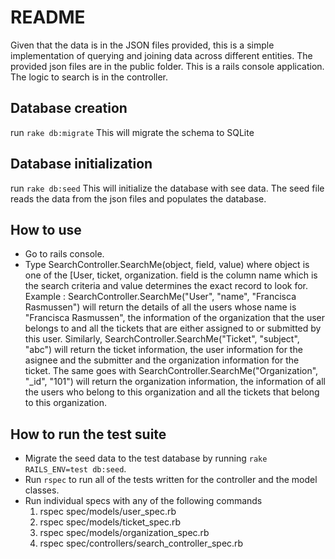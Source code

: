 # README

Given that the data is in the JSON files provided, this is a simple implementation of querying and joining data across different entities. The provided json files are in the public folder. This is a rails console application. The logic to search is in the controller. 

## Database creation
run `rake db:migrate` This will migrate the schema to SQLite

## Database initialization
run `rake db:seed`  This will initialize the database with see data. The seed file reads the data from the json files and populates the database.

## How to use 
- Go to rails console.
- Type SearchController.SearchMe(object, field, value) where object is one of the [User, ticket, organization. field is the column name which is the search criteria and value determines the exact record to look for. 
Example : SearchController.SearchMe("User", "name", "Francisca Rasmussen") will return the details of all the users whose name is "Francisca Rasmussen", the information of the organization that the user belongs to and all the tickets that are either assigned to or submitted by this user. 
Similarly, SearchController.SearchMe("Ticket", "subject", "abc") will return the ticket information, the user information for the asignee and the submitter and the organization information for the ticket.
The same goes with SearchController.SearchMe("Organization", "_id", "101") will return the organization information, the information of all the users who belong to this organization and all the tickets that belong to this organization.

## How to run the test suite
- Migrate the seed data to the test database by running `rake RAILS_ENV=test db:seed`.
- Run `rspec` to run all of the tests written for the controller and the model classes. 
- Run individual specs with any of the following commands
    1. rspec spec/models/user_spec.rb
    2. rspec spec/models/ticket_spec.rb
    3. rspec spec/models/organization_spec.rb
    4. rspec spec/controllers/search_controller_spec.rb

